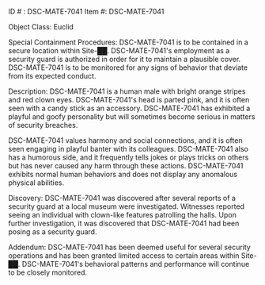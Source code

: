 ID # : DSC-MATE-7041
Item #: DSC-MATE-7041

Object Class: Euclid

Special Containment Procedures:
DSC-MATE-7041 is to be contained in a secure location within Site-██. DSC-MATE-7041's employment as a security guard is authorized in order for it to maintain a plausible cover. DSC-MATE-7041 is to be monitored for any signs of behavior that deviate from its expected conduct.

Description:
DSC-MATE-7041 is a human male with bright orange stripes and red clown eyes. DSC-MATE-7041's head is parted pink, and it is often seen with a candy stick as an accessory. DSC-MATE-7041 has exhibited a playful and goofy personality but will sometimes become serious in matters of security breaches.

DSC-MATE-7041 values harmony and social connections, and it is often seen engaging in playful banter with its colleagues. DSC-MATE-7041 also has a humorous side, and it frequently tells jokes or plays tricks on others but has never caused any harm through these actions. DSC-MATE-7041 exhibits normal human behaviors and does not display any anomalous physical abilities.

Discovery:
DSC-MATE-7041 was discovered after several reports of a security guard at a local museum were investigated. Witnesses reported seeing an individual with clown-like features patrolling the halls. Upon further investigation, it was discovered that DSC-MATE-7041 had been posing as a security guard.

Addendum:
DSC-MATE-7041 has been deemed useful for several security operations and has been granted limited access to certain areas within Site-██. DSC-MATE-7041's behavioral patterns and performance will continue to be closely monitored.